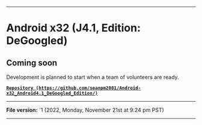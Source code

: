 
***

# Android x32 (J4.1, Edition: DeGoogled)

## Coming soon

Development is planned to start when a team of volunteers are ready.

**[`Repository (https://github.com/seanpm2001/Android-x32_Android4.1_DeGoogled_Edition/)`](https://github.com/seanpm2001/Android-x64_Android4.1_DeGoogled_Edition/)**

***

**File version:** `1 (2022, Monday, November 21st at 9:24 pm PST)

***
